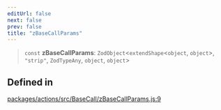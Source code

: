```yaml
---
editUrl: false
next: false
prev: false
title: "zBaseCallParams"
---
```


> `const` **zBaseCallParams**: `ZodObject`\<`extendShape`\<`object`, `object`\>, `"strip"`, `ZodTypeAny`, `object`, `object`\>

## Defined in

[packages/actions/src/BaseCall/zBaseCallParams.js:9](https://github.com/evmts/tevm-monorepo/blob/main/packages/actions/src/BaseCall/zBaseCallParams.js#L9)
